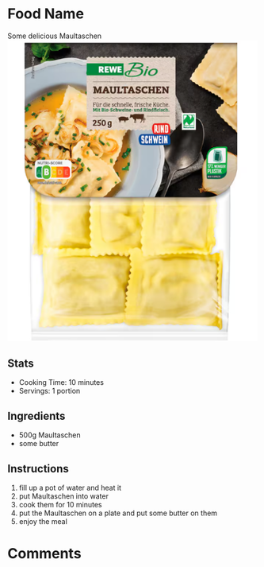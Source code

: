 # Food Name

Some delicious Maultaschen
![alt text](maultaschen.png)

## Stats
- Cooking Time: 10 minutes
- Servings: 1 portion

## Ingredients
- 500g Maultaschen
- some butter

## Instructions
1. fill up a pot of water and heat it
2. put Maultaschen into water
3. cook them for 10 minutes
4. put the Maultaschen on a plate and put some butter on them
5. enjoy the meal

# Comments
